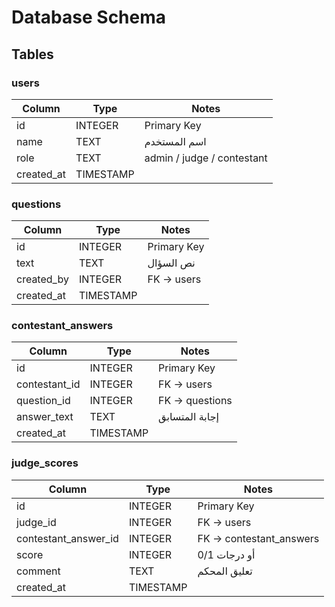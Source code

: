 # Database Schema

## Tables

### users

| Column     | Type      | Notes                      |
| ---------- | --------- | -------------------------- |
| id         | INTEGER   | Primary Key                |
| name       | TEXT      | اسم المستخدم               |
| role       | TEXT      | admin / judge / contestant |
| created_at | TIMESTAMP |                            |

### questions

| Column     | Type      | Notes       |
| ---------- | --------- | ----------- |
| id         | INTEGER   | Primary Key |
| text       | TEXT      | نص السؤال   |
| created_by | INTEGER   | FK → users  |
| created_at | TIMESTAMP |             |

### contestant_answers

| Column        | Type      | Notes          |
| ------------- | --------- | -------------- |
| id            | INTEGER   | Primary Key    |
| contestant_id | INTEGER   | FK → users     |
| question_id   | INTEGER   | FK → questions |
| answer_text   | TEXT      | إجابة المتسابق |
| created_at    | TIMESTAMP |                |

### judge_scores

| Column               | Type      | Notes                   |
| -------------------- | --------- | ----------------------- |
| id                   | INTEGER   | Primary Key             |
| judge_id             | INTEGER   | FK → users              |
| contestant_answer_id | INTEGER   | FK → contestant_answers |
| score                | INTEGER   | 0/1 أو درجات            |
| comment              | TEXT      | تعليق المحكم            |
| created_at           | TIMESTAMP |                         |
